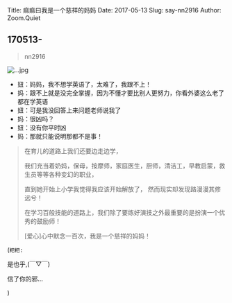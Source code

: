 Title: 痲痲曰我是一个慈祥的妈妈
Date: 2017-05-13
Slug: say-nn2916
Author: Zoom.Quiet


## 170513-
> nn2916


![...jpg](http://zoomquiet.qiniucdn.com/niuniu-albums/nn2017/170513-nn2916.jpeg?imageView2/2/w/360)



- 妞：妈妈，我不想学英语了，太难了，我跟不上！
- 妈：跟不上就是没完全掌握，因为不懂才要比别人更努力，你看外婆这么老了都在学英语
- 妞：可是我没回答上来问题老师说我了
- 妈：很凶吗？
- 妞：没有你平时凶
- 妈：那就只能说明那都不是事！


> 在育儿的道路上我们还要边走边学，
> 
> 我们充当着奶妈，保母，按摩师，家庭医生，厨师，清洁工，早教启蒙，救生员等等各种变幻的职业，
> 
> 直到她开始上小学我觉得我应该开始解放了，
> 然而现实却发现路漫漫其修远兮！
> 
> 在学习百般技能的道路上，我们除了要练好演技之外最重要的是扮演一个优秀的鼓励师！
> 
> [爱心]心中默念一百次，我是一个慈祥的妈妈！


(`粑粑:` 

是也乎,(￣▽￣)

信了你的邪...

)
